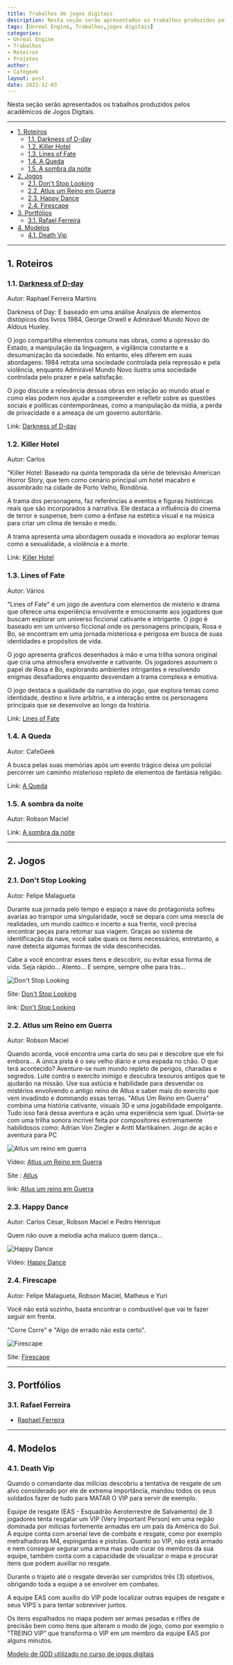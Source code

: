 ```yaml
---
title: Trabalhos de jogos digitais
description: Nesta seção serão apresentados os trabalhos produzidos pelos acadêmicos de Jogos Digitais.
tags: [Unreal Engine, Trabalhos,jogos digitais]
categories: 
- Unreal Engine
- Trabalhos
- Roteiros
- Projetos
author: 
- Cafegeek
layout: post
date: 2022-12-03 
---
```



Nesta seção serão apresentados os trabalhos produzidos pelos acadêmicos de Jogos Digitais.

***

- [1. Roteiros](#1-roteiros)
  - [1.1. Darkness of D-day](#11-darkness-of-d-day)
  - [1.2. Killer Hotel](#12-killer-hotel)
  - [1.3. Lines of Fate](#13-lines-of-fate)
  - [1.4. A Queda](#14-a-queda)
  - [1.5. A sombra da noite](#15-a-sombra-da-noite)
- [2. Jogos](#2-jogos)
  - [2.1. Don't Stop Looking](#21-dont-stop-looking)
  - [2.2. Atlus um Reino em Guerra](#22-atlus-um-reino-em-guerra)
  - [2.3. Happy Dance](#23-happy-dance)
  - [2.4. Firescape](#24-firescape)
- [3. Portfólios](#3-portfólios)
  - [3.1. Rafael Ferreira](#31-rafael-ferreira)
- [4. Modelos](#4-modelos)
  - [4.1. Death Vip](#41-death-vip)

***

## 1. Roteiros

### 1.1. [Darkness of D-day](darkness_of_day.md)

Autor: Raphael Ferreira Martins

Darkness of Day: E baseado em uma análise Analysis de elementos distópicos dos livros 1984, George Orwell e Admirável Mundo Novo de Aldous Huxley.

O jogo compartilha elementos comuns nas obras, como a opressão do Estado, a manipulação da linguagem, a vigilância constante e a desumanização da sociedade. No entanto, eles diferem em suas abordagens: 1984 retrata uma sociedade controlada pela repressão e pela violência, enquanto Admirável Mundo Novo ilustra uma sociedade controlada pelo prazer e pela satisfação.

O jogo discute a relevância dessas obras em relação ao mundo atual e como elas podem nos ajudar a compreender e refletir sobre as questões sociais e políticas contemporâneas, como a manipulação da mídia, a perda de privacidade e a ameaça de um governo autoritário.

Link: [Darkness of D-day](darkness_of_day.html)

### 1.2. Killer Hotel

Autor: Carlos

 "Killer Hotel: Baseado na quinta temporada da série de televisão American Horror Story, que tem como cenário principal um hotel macabro e assombrado na cidade de Porto Velho, Rondônia.

A trama dos personagens, faz referências a eventos e figuras históricas reais que são incorporados à narrativa. Ele destaca a influência do cinema de terror e suspense, bem como a ênfase na estética visual e na música para criar um clima de tensão e medo.

A trama apresenta uma abordagem ousada e inovadora ao explorar temas como a sexualidade, a violência e a morte.

Link: [Killer Hotel](killer_hotel.html)

### 1.3. Lines of Fate

Autor: Vários

"Lines of Fate" é um jogo de aventura com elementos de mistério e drama que oferece uma experiência envolvente e emocionante aos jogadores que buscam explorar um universo ficcional cativante e intrigante. O jogo é baseado em um universo ficcional onde os personagens principais, Rosa e Bo, se encontram em uma jornada misteriosa e perigosa em busca de suas identidades e propósitos de vida.

O jogo apresenta gráficos desenhados à mão e uma trilha sonora original que cria uma atmosfera envolvente e cativante. Os jogadores assumem o papel de Rosa e Bo, explorando ambientes intrigantes e resolvendo enigmas desafiadores enquanto desvendam a trama complexa e emotiva.

O jogo destaca a qualidade da narrativa do jogo, que explora temas como identidade, destino e livre arbítrio, e a interação entre os personagens principais que se desenvolve ao longo da história.

Link: [Lines of Fate](lines_of_fate.html)

### 1.4. A Queda

Autor: CafeGeek

A busca pelas suas memórias após um evento trágico deixa um policial percorrer um caminho misterioso repleto de elementos de fantasia religião.

Link: [A Queda](#)

### 1.5. A sombra da noite

Autor: Robson Maciel

Link: [A sombra da noite](a_sombra_da_noite.html)

***

## 2. Jogos

### 2.1. Don't Stop Looking

Autor: Felipe Malagueta

Durante sua jornada pelo tempo e espaço a nave do protagonista sofreu avarias ao transpor uma singularidade, você se depara com uma mescla de realidades, um mundo caótico e incerto a sua frente, você precisa encontrar peças para retomar sua viagem. Graças ao sistema de identificação da nave, você sabe quais os itens necessários, entretanto, a nave detecta algumas formas de vida desconhecidas.

Cabe a você encontrar esses itens e descobrir, ou evitar essa forma de vida. Seja rápido… Atento… E sempre, sempre olhe para trás…

![Don't Stop Looking](https://m.gjcdn.net/game-screenshot/300/4621714-ux45ttaz-v4.webp)

Site: [Don't Stop Looking](https://gamejolt.com/games/dontstoplooking/557220)

link: [Don't Stop Looking](dont_stop_looking.html)

### 2.2. Atlus um Reino em Guerra  

Autor: Robson Maciel

Quando acorda, você encontra uma carta do seu pai e descobre que ele foi embora… A única pista é o seu velho diário e uma espada no chão. O que terá acontecido? Aventure-se num mundo repleto de perigos, charadas e segredos. Lute contra o exercito inimigo e descubra tesouros antigos que te ajudarão na missão. Use sua astúcia e habilidade para desvendar os mistérios envolvendo o antigo reino de Atlus e saber mais do exercito que vem invadindo e dominando essas terras. "Atlus Um Reino em Guerra" combina uma história cativante, visuais 3D e uma jogabilidade empolgante. Tudo isso fará dessa aventura e ação uma experiência sem igual. Divirta-se com uma trilha sonora incrível feita por compositores extremamente habilidosos como: Adrian Von Ziegler e Antti Martikainen. Jogo de ação e aventura para PC

![Atlus um reino em guerra](https://m.gjcdn.net/game-screenshot/400/4796418-naut7iug-v4.webp)

Vídeo: [Atlus um Reino em Guerra](https://www.youtube.com/watch?v=pu4LWLRCIKk)

Site : [Atlus](https://gamejolt.com/games/atlus/557935)

link: [Atlus um reino em Guerra](https://github.com/SoBoRn85/JCC)

### 2.3. Happy Dance  

Autor: Carlos César, Robson Maciel e Pedro Henrique

Quem não ouve a melodia acha maluco quem dança...

![Happy Dance](https://img.youtube.com/vi/pegQzuS_Qr8/0.jpg)

Vídeo: [Happy Dance](https://www.youtube.com/watch?v=pegQzuS_Qr8&t=99s)

### 2.4. Firescape

Autor: Felipe Malagueta, Robson Maciel, Matheus e Yuri

Você não está sozinho, basta encontrar o combustível que vai te fazer seguir em frente.

"Corre Corre" e "Algo de errado não esta certo".

![Firescape](https://m.gjcdn.net/game-screenshot/300/2270444-dew2tkfe-v4.webp)

Site: [Firescape](https://gamejolt.com/games/firescape/430743)

***

## 3. Portfólios

### 3.1. Rafael Ferreira

- [Raphael Ferreira](https://www.behance.net/raphaelferreira10)

***

## 4. Modelos

### 4.1. Death Vip

Quando o comandante das milícias descobriu a tentativa de resgate de um alvo considerado por ele de extrema importância, mandou todos os seus soldados fazer de tudo para MATAR O VIP para servir de exemplo.

Equipe de resgate (EAS - Esquadrão Aeroterrestre de Salvamento)  de 3 jogadores tenta resgatar um VIP (Very Important Person) em uma região dominada por milícias fortemente armadas em um país da América do Sul. A equipe conta com arsenal leve de combate e resgate, como por exemplo metralhadoras M4, espingardas e pistolas.
Quanto ao VIP, não está armado e nem consegue segurar uma arma mas pode curar os membros da sua equipe, também conta com a capacidade de visualizar o mapa e procurar itens que podem  auxiliar no resgate.

Durante o trajeto até o resgate deverão ser cumpridos três (3) objetivos, obrigando toda a equipe  a se envolver em combates.

A equipe EAS com auxílio do VIP pode localizar outras equipes de resgate e seus VIPS´s para tentar sobreviver juntos.

Os itens espalhados no mapa podem ser armas pesadas e rifles de precisão bem como itens que alteram o modo de jogo, como por exemplo  o “TREINO VIP” que transforma o VIP em um membro da equipe EAS por alguns minutos.

[Modelo de GDD utilizado no curso de jogos digitais](modelo_gdd_death_vip.html)